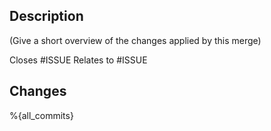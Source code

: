 ## Description
(Give a short overview of the changes applied by this merge)

Closes #ISSUE
Relates to #ISSUE

## Changes
%{all_commits}
